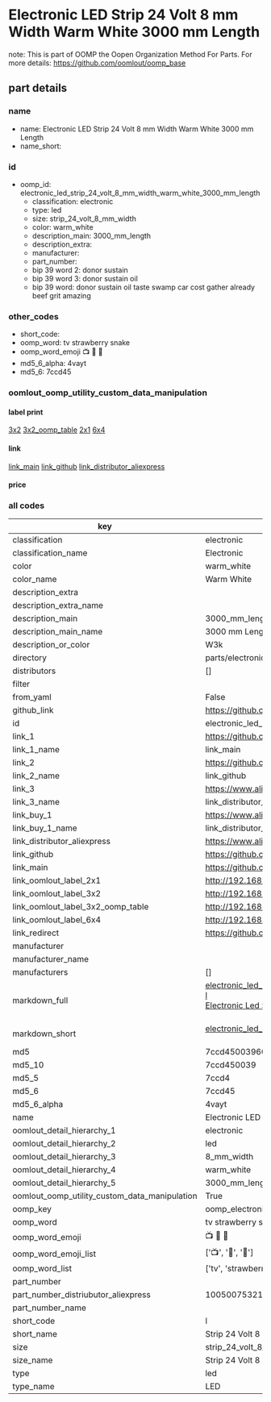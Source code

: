 # Electronic LED Strip 24 Volt 8 mm Width Warm White 3000 mm Length  

note: This is part of OOMP the Oopen Organization Method For Parts. For more details: https://github.com/oomlout/oomp_base

##  part details
  







### name
* name: Electronic LED Strip 24 Volt 8 mm Width Warm White 3000 mm Length
* name_short: 
### id
* oomp_id: electronic_led_strip_24_volt_8_mm_width_warm_white_3000_mm_length
  * classification: electronic
  * type: led
  * size: strip_24_volt_8_mm_width
  * color: warm_white
  * description_main: 3000_mm_length
  * description_extra: 
  * manufacturer: 
  * part_number: 
  * bip 39 word 2: donor sustain
  * bip 39 word 3: donor sustain oil
  * bip 39 word: donor sustain oil taste swamp car cost gather already beef grit amazing

### other_codes
* short_code: 
* oomp_word: tv strawberry snake
* oomp_word_emoji :tv: :strawberry: :snake:
* md5_6_alpha: 4vayt
* md5_6: 7ccd45






### oomlout_oomp_utility_custom_data_manipulation
#### label print
[3x2](http://192.168.1.245:1112/?label=oomp%204vayt)
[3x2_oomp_table](http://192.168.1.108:1112/?label=oomp%204vayt)
[2x1](http://192.168.1.242:1112/?label=oomp%204vayt)
[6x4](http://192.168.1.55:1112/?label=oomp%204vayt)    

#### link

[link_main](https://github.com/oomlout/oomlout_oomp_version_1_messy/tree/main/parts/electronic_led_strip_24_volt_8_mm_width_warm_white_3000_mm_length) [link_github](https://github.com/oomlout/oomlout_oomp_version_1_messy/tree/main/parts/electronic_led_strip_24_volt_8_mm_width_warm_white_3000_mm_length) [link_distributor_aliexpress](https://www.aliexpress.com/item/1005007532172895.html)                            

#### price







### all codes 
| key | value |  
| --- | --- |  
| classification | electronic |  
| classification_name | Electronic |  
| color | warm_white |  
| color_name | Warm White |  
| description_extra |  |  
| description_extra_name |  |  
| description_main | 3000_mm_length |  
| description_main_name | 3000 mm Length |  
| description_or_color | W3k |  
| directory | parts/electronic_led_strip_24_volt_8_mm_width_warm_white_3000_mm_length |  
| distributors | [] |  
| filter |  |  
| from_yaml | False |  
| github_link | https://github.com/oomlout/oomlout_oomp_part_src/tree/main/parts/electronic_led_strip_24_volt_8_mm_width_warm_white_3000_mm_length |  
| id | electronic_led_strip_24_volt_8_mm_width_warm_white_3000_mm_length |  
| link_1 | https://github.com/oomlout/oomlout_oomp_version_1_messy/tree/main/parts/electronic_led_strip_24_volt_8_mm_width_warm_white_3000_mm_length |  
| link_1_name | link_main |  
| link_2 | https://github.com/oomlout/oomlout_oomp_version_1_messy/tree/main/parts/electronic_led_strip_24_volt_8_mm_width_warm_white_3000_mm_length |  
| link_2_name | link_github |  
| link_3 | https://www.aliexpress.com/item/1005007532172895.html |  
| link_3_name | link_distributor_aliexpress |  
| link_buy_1 | https://www.aliexpress.com/item/1005007532172895.html |  
| link_buy_1_name | link_distributor_aliexpress |  
| link_distributor_aliexpress | https://www.aliexpress.com/item/1005007532172895.html |  
| link_github | https://github.com/oomlout/oomlout_oomp_version_1_messy/tree/main/parts/electronic_led_strip_24_volt_8_mm_width_warm_white_3000_mm_length |  
| link_main | https://github.com/oomlout/oomlout_oomp_version_1_messy/tree/main/parts/electronic_led_strip_24_volt_8_mm_width_warm_white_3000_mm_length |  
| link_oomlout_label_2x1 | http://192.168.1.242:1112/?label=oomp%204vayt |  
| link_oomlout_label_3x2 | http://192.168.1.245:1112/?label=oomp%204vayt |  
| link_oomlout_label_3x2_oomp_table | http://192.168.1.108:1112/?label=oomp%204vayt |  
| link_oomlout_label_6x4 | http://192.168.1.55:1112/?label=oomp%204vayt |  
| link_redirect | https://github.com/oomlout/oomlout_oomp_version_1_messy/tree/main/parts/electronic_led_strip_24_volt_8_mm_width_warm_white_3000_mm_length |  
| manufacturer |  |  
| manufacturer_name |  |  
| manufacturers | [] |  
| markdown_full | [electronic_led_strip_24_volt_8_mm_width_warm_white_3000_mm_length](none)<br>[l](none)<br>[Electronic Led Strip 24 Volt 8 Mm Width Warm White 3000 Mm Length](none)<br><br> |  
| markdown_short | [electronic_led_strip_24_volt_8_mm_width_warm_white_3000_mm_length](none)<br><br> |  
| md5 | 7ccd450039606614896d9de333b6ba0a |  
| md5_10 | 7ccd450039 |  
| md5_5 | 7ccd4 |  
| md5_6 | 7ccd45 |  
| md5_6_alpha | 4vayt |  
| name | Electronic LED Strip 24 Volt 8 mm Width Warm White 3000 mm Length |  
| oomlout_detail_hierarchy_1 | electronic |  
| oomlout_detail_hierarchy_2 | led |  
| oomlout_detail_hierarchy_3 | 8_mm_width |  
| oomlout_detail_hierarchy_4 | warm_white |  
| oomlout_detail_hierarchy_5 | 3000_mm_length |  
| oomlout_oomp_utility_custom_data_manipulation | True |  
| oomp_key | oomp_electronic_led_strip_24_volt_8_mm_width_warm_white_3000_mm_length |  
| oomp_word | tv strawberry snake |  
| oomp_word_emoji | :tv: :strawberry: :snake: |  
| oomp_word_emoji_list | [':tv:', ':strawberry:', ':snake:'] |  
| oomp_word_list | ['tv', 'strawberry', 'snake'] |  
| part_number |  |  
| part_number_distriubutor_aliexpress | 1005007532172895 |  
| part_number_name |  |  
| short_code | l |  
| short_name | Strip 24 Volt 8 Mm Width Warm White3000 Mm Length Led |  
| size | strip_24_volt_8_mm_width |  
| size_name | Strip 24 Volt 8 mm Width |  
| type | led |  
| type_name | LED |  
